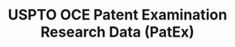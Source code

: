 ---
bigquery: https://console.cloud.google.com/bigquery?p=patents-public-data&d=uspto_oce_pair&page=dataset
citation: 'Graham, S. Marco, A., and Miller, A. (2015). “The USPTO Patent Examination
  Research Dataset: A Window on the Process of Patent Examination.”'
contributors: Graham, S. Marco, A., Miller, A.
cost: None
description: The latest version of PatEx (referred to below as the 2020 release) contains
  detailed information on nearly 11.9 million publicly-viewable provisional and non-provisional
  patent applications to the USPTO and over 4.6 million Patent Cooperation Treaty
  (PCT) applications. It is based on data that OCE downloaded from the Patent Examination
  Data System (PEDS) in April, 2021. The PEDS data are sourced from Public PAIR. The
  first time that OCE used PEDS as the basis of PatEx was for the 2019 release. We
  took the PEDS data and organized it into the familiar PatEx data files, which are
  based on the organization of the Public PAIR portal. The data files include information
  on each application’s characteristics, prosecution history, continuation history,
  claims of foreign priority, patent term adjustment history, publication history,
  and correspondence address information.
documentation: 'For the 2019 and later releases, new technical documentation is available
  https://www.uspto.gov/sites/default/files/documents/PatEx-2019-Technical-Doc.pdf


  A document describing the 2014-2017 data sets is available and can be cited as:
  Graham, Stuart J.H. and Marco, Alan C. and Miller, Richard, The USPTO Patent Examination
  Research Dataset: A Window on the Process of Patent Examination (November 30, 2015).
  Available at SSRN: https://ssrn.com/abstract=2702637.'
last_edit: Mon, 04 Apr 2022 19:06:22 GMT
location: https://www.uspto.gov/ip-policy/economic-research/research-datasets/patent-examination-research-dataset-public-pair
maintained_by: EconomicsData@uspto.gov
related_publications: https://ssrn.com/abstract=29956744, https://ssrn.com/abstract=2702637
schema_fields: '[''inventor_rank'', ''atty_docket_number'', ''examiner_name_middle'',
  ''examiner_name_last'', ''status_description'', ''examiner_art_unit'', ''uspc_class'',
  ''uspc_subclass'', ''continuation_type'', ''inventor_region_code'', ''event_code'',
  ''disposal_type'', ''parent_country'', ''aia_first_to_file'', ''file_location'',
  ''correspondence_street_line_1'', ''examiner_id'', ''correspondence_country_name'',
  ''wipo_pub_number'', ''foreign_parent_id'', ''correspondence_name_line_2'', ''correspondence_postal_code'',
  ''event_description'', ''appl_status_code'', ''parent_filing_date'', ''patent_number'',
  ''filing_date'', ''foreign_parent_date'', ''earliest_pgpub_number'', ''customer_number'',
  ''inventor_country_code'', ''inventor_name_middle'', ''correspondence_country_code'',
  ''parent_application_number'', ''application_number'', ''small_entity_indicator'',
  ''status_code'', ''inventor_name_last'', ''appl_status_date'', ''wipo_pub_date'',
  ''confirm_number'', ''application_number_pair'', ''earliest_pgpub_date'', ''recorded_date'',
  ''file_location_date'', ''application_type'', ''inventor_address_type'', ''inventor_name_first'',
  ''sequence_number'', ''child_application_number'', ''child_filing_date'', ''correspondence_street_line_2'',
  ''correspondence_region_name'', ''parent_country_code'', ''examiner_name_first'',
  ''invention_subject_matter'', ''patent_issue_date'', ''abandon_date'', ''correspondence_city'',
  ''correspondence_region_code'', ''invention_title'', ''inventor_country_name'',
  ''correspondence_name_line_1'']'
shortname: patex
tags:
- patents
- legal
- history
terms_of_use: 'USPTO’s online databases are not designed or intended to be a source
  for bulk downloads of USPTO data when accessed through the website’s interfaces.
  Individuals, companies, IP addresses, or blocks of IP addresses who, in effect,
  deny or decrease service by generating unusually high numbers of database accesses
  (searches, pages, or hits), whether generated manually or in an automated fashion,
  may be denied access to USPTO servers without notice.


  Bulk data products may be separately obtained from the USPTO, either for free or
  at the cost of dissemination. For details, see information on Electronic Bulk Data
  Products: https://www.uspto.gov/learning-and-resources/electronic-bulk-data-products'
title: USPTO OCE Patent Examination Research Data (PatEx)
uuid: 4342caa7-23af-420c-b2f6-6088f133df6a
---